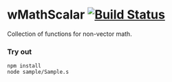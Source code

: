 
# wMathScalar [![Build Status](https://travis-ci.org/Wandalen/wMathScalar.svg?branch=master)](https://travis-ci.org/Wandalen/wMathScalar)

Collection of functions for non-vector math.

### Try out
```
npm install
node sample/Sample.s
```









































